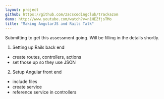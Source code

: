 ```yaml
---
layout: project
github: https://github.com/zacscodingclub/trackazon
demo: http://www.youtube.com/watch?v=n1HEZfjsTMo
title: "Making AngularJS and Rails Talk"
---
```

Submitting to get this assessment going.  Will be filling in the details shortly.

1. Setting up Rails back end
  * create routes, controllers, actions
  * set those up so they use JSON

2. Setup Angular front end
  * include files
  * create service
  * reference service in controllers
